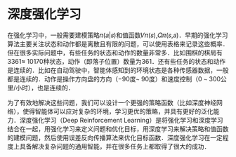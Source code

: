 

<!--
 * @version:
 * @Author:  StevenJokess https://github.com/StevenJokess
 * @Date: 2020-10-14 21:49:49
 * @LastEditors:  StevenJokess https://github.com/StevenJokess
 * @LastEditTime: 2020-10-14 21:51:39
 * @Description:
 * @TODO::
 * @Reference:https://nndl.github.io/
-->

# 深度强化学习

在强化学习中，一般需要建模策略𝜋(𝑎|𝑠)和值函数𝑉𝜋(𝑠),𝑄𝜋(𝑠,𝑎)．早期的强化学习算法主要关注状态和动作都是离散且有限的问题，可以使用表格来记录这些概率．但在很多实际问题中，有些任务的状态和动作的数量非常多．比如围棋的棋局有3361≈ 10170种状态，动作（即落子位置）数量为361．还有些任务的状态和动作是连续的．比如在自动驾驶中，智能体感知到的环境状态是各种传感器数据，一般都是连续的．动作是操作方向盘的方向（−90度∼ 90度）和速度控制（0 ∼ 300公里/小时），也是连续的．

为了有效地解决这些问题，我们可以设计一个更强的策略函数（比如深度神经网络），使得智能体可以应对复杂的环境，学习更优的策略，并具有更好的泛化能力．深度强化学习（Deep Reinforcement Learning）是将强化学习和深度学习结合在一起，用强化学习来定义问题和优化目标，用深度学习来解决策略和值函数的建模问题，然后使用误差反向传播算法来优化目标函数．深度强化学习在一定程度上具备解决复杂问题的通用智能，并在很多任务上都取得了很大的成功．
